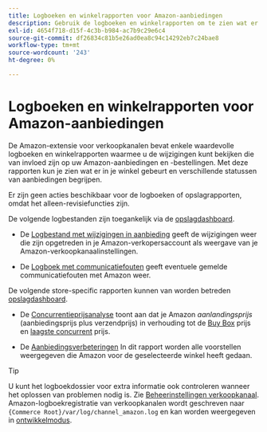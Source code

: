 ```yaml
---
title: Logboeken en winkelrapporten voor Amazon-aanbiedingen
description: Gebruik de logboeken en winkelrapporten om te zien wat er gebeurt in je Adobe Commerce- of Magento Open Source-winkel en in je Amazon Marketplace-aanbiedingen.
exl-id: 4654f718-d15f-4c3b-b984-ac7b9c29e6c4
source-git-commit: df26834c81b5e26ad0ea8c94c14292eb7c24bae8
workflow-type: tm+mt
source-wordcount: '243'
ht-degree: 0%

---
```


# Logboeken en winkelrapporten voor Amazon-aanbiedingen

De Amazon-extensie voor verkoopkanalen bevat enkele waardevolle logboeken en winkelrapporten waarmee u de wijzigingen kunt bekijken die van invloed zijn op uw Amazon-aanbiedingen en -bestellingen. Met deze rapporten kun je zien wat er in je winkel gebeurt en verschillende statussen van aanbiedingen begrijpen.

Er zijn geen acties beschikbaar voor de logboeken of opslagrapporten, omdat het alleen-revisiefuncties zijn.

De volgende logbestanden zijn toegankelijk via de [opslagdashboard](./amazon-store-dashboard.md).

- De [Logbestand met wijzigingen in aanbieding](./listing-changes-log.md) geeft de wijzigingen weer die zijn opgetreden in je Amazon-verkopersaccount als weergave van je Amazon-verkoopkanaalinstellingen.

- De [Logboek met communicatiefouten](./communication-errors-log.md) geeft eventuele gemelde communicatiefouten met Amazon weer.

De volgende store-specific rapporten kunnen van worden betreden [opslagdashboard](./amazon-store-dashboard.md).

- De [Concurrentieprijsanalyse](./competitive-price-analysis.md) toont aan dat je Amazon _aanlandingsprijs_ (aanbiedingsprijs plus verzendprijs) in verhouding tot de [Buy Box](./buy-box-competitor-pricing.md) prijs en [laagste concurrent](./lowest-competitor-pricing.md) prijs.

- De [Aanbiedingsverbeteringen](./listing-improvements.md) In dit rapport worden alle voorstellen weergegeven die Amazon voor de geselecteerde winkel heeft gedaan.

>[!TIP]
>
>U kunt het logboekdossier voor extra informatie ook controleren wanneer het oplossen van problemen nodig is. Zie [Beheerinstellingen verkoopkanaal](./sales-channel-settings.md). Amazon-logboekregistratie van verkoopkanalen wordt geschreven naar `{Commerce Root}/var/log/channel_amazon.log` en kan worden weergegeven in [ontwikkelmodus](https://experienceleague.adobe.com/docs/commerce-admin/systems/tools/developer-tools.html#operation-modes).
